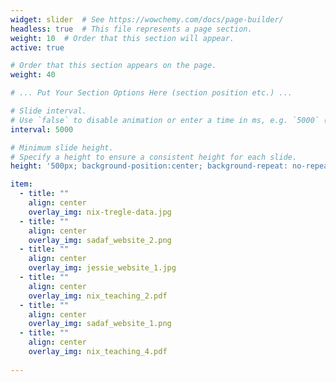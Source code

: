 ```yaml
---
widget: slider  # See https://wowchemy.com/docs/page-builder/
headless: true  # This file represents a page section.
weight: 10  # Order that this section will appear.
active: true

# Order that this section appears on the page.
weight: 40

# ... Put Your Section Options Here (section position etc.) ...

# Slide interval.
# Use `false` to disable animation or enter a time in ms, e.g. `5000` (5s).
interval: 5000

# Minimum slide height.
# Specify a height to ensure a consistent height for each slide.
height: '500px; background-position:center; background-repeat: no-repeat; background-size: cover'

item: 
  - title: ""
    align: center
    overlay_img: nix-tregle-data.jpg
  - title: ""
    align: center
    overlay_img: sadaf_website_2.png
  - title: ""
    align: center
    overlay_img: jessie_website_1.jpg
  - title: ""
    align: center
    overlay_img: nix_teaching_2.pdf
  - title: ""
    align: center
    overlay_img: sadaf_website_1.png
  - title: ""
    align: center
    overlay_img: nix_teaching_4.pdf
    
---
```

